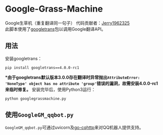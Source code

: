 # Google-Grass-Machine
Google生草机（重复翻译同一句子） 
代码贡献者：[Jerry1962325](https://github.com/Jerry1962325)    
此脚本使用了[googletrans](https://pypi.python.org/pypi/googletrans)包以调用Google翻译API。  
## 用法
安装googletrans：  
```
pip install googletrans==4.0.0-rc1
```
**\*由于googletrans默认版本3.0.0存在翻译时异常抛出`AttributeError: 'NoneType' object has no attribute 'group'`错误的漏洞，故需安装4.0.0-rc1来临时修复。**
安装完毕后，使用Python3运行： 
```
python googlegrassmachine.py
```
## 使用`GoogleGM_qqbot.py`
`GoogleGM_qqbot.py`可通过uvicorn及[go-cqhttp](http://github.com/Mrs4s/go-cqhttp)来对QQ机器人提供支持。
